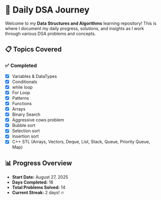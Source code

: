 # 🚀 Daily DSA Journey

Welcome to my **Data Structures and Algorithms** learning repository! This is where I document my daily progress, solutions, and insights as I work through various DSA problems and concepts.

## 📋 Topics Covered

### ✅ Completed

- [x] Variables & DataTypes
- [x] Conditionals
- [x] while loop
- [x] For Loop
- [x] Patterns
- [x] Functions
- [x] Arrays
- [x] Binary Search
- [x] Aggressive cows problem
- [x] Bubble sort
- [x] Selection sort
- [x] Insertion sort
- [x] C++ STL (Arrays, Vectors, Deque, List, Stack, Queue, Priority Queue, Map)

## 📊 Progress Overview

- **Start Date:** August 27, 2025
- **Days Completed:** 18
- **Total Problems Solved:** 14
- **Current Streak:** 2 days! 🔥
